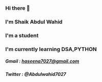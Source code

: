 ### Hi there 👋
### I'm Shaik Abdul Wahid
### I'm a student
### I'm currently learning DSA,PYTHON


##### Gmail : haseena7027@gmail.com
##### Twitter : @Abdulwahid7027





